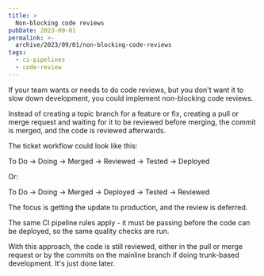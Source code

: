 ```yaml
---
title: >
  Non-blocking code reviews
pubDate: 2023-09-01
permalink: >-
  archive/2023/09/01/non-blocking-code-reviews
tags:
  - ci-pipelines
  - code-review
---
```


If your team wants or needs to do code reviews, but you don't want it to slow down development, you could implement non-blocking code reviews.

Instead of creating a topic branch for a feature or fix, creating a pull or merge request and waiting for it to be reviewed before merging, the commit is merged, and the code is reviewed afterwards.

The ticket workflow could look like this:

To Do -> Doing -> Merged -> Reviewed -> Tested -> Deployed

Or:

To Do -> Doing -> Merged -> Deployed -> Tested -> Reviewed

The focus is getting the update to production, and the review is deferred.

The same CI pipeline rules apply - it must be passing before the code can be deployed, so the same quality checks are run.

With this approach, the code is still reviewed, either in the pull or merge request or by the commits on the mainline branch if doing trunk-based development. It's just done later.

